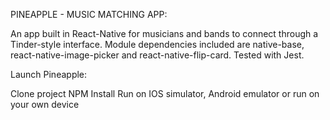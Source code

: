 PINEAPPLE - MUSIC MATCHING APP:

An app built in React-Native for musicians and bands to connect through a Tinder-style interface.
Module dependencies included are native-base, react-native-image-picker and react-native-flip-card.
Tested with Jest.

Launch Pineapple:

Clone project
NPM Install
Run on IOS simulator, Android emulator or run on your own device
